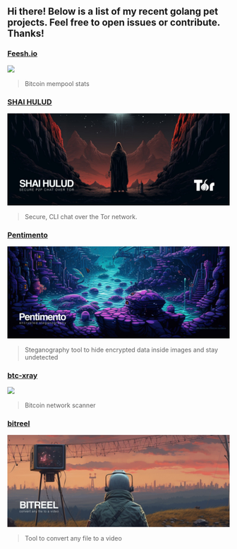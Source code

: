 ## Hi there! Below is a list of my recent golang pet projects. Feel free to open issues or contribute. Thanks!

### [Feesh.io](https://github.com/1F47E/go-feesh/)

<a href="https://github.com/1F47E/go-feesh">
<img src="https://github.com/1F47E/go-feesh/raw/master/assets/banner.jpg" width="600px"></a>

> Bitcoin mempool stats



### [SHAI HULUD](https://github.com/1F47E/go-shaihulud)

<a href="https://github.com/1F47E/go-shaihulud">
<img src="https://github.com/1F47E/go-shaihulud/raw/dev/assets/banner.jpg" width="600px"></a>

> Secure, CLI chat over the Tor network.



### [Pentimento](https://github.com/1F47E/go-pentimento)

<a href="https://github.com/1F47E/go-pentimento">
<img src="https://raw.githubusercontent.com/1F47E/go-pentimento/master/assets/banner.jpg" width="600px"></a>

> Steganography tool to hide encrypted data inside images and stay undetected




### [btc-xray](https://github.com/1F47E/go-btc-xray/)

<a href="https://github.com/1F47E/go-btc-xray">
<img src="https://github.com/1F47E/go-btc-xray/raw/master/assets/banner.jpg" width="600px"></a>

> Bitcoin network scanner



### [bitreel](https://github.com/1F47E/go-bitreel/)


<a href="https://github.com/1F47E/go-bitreel">
<img src="https://github.com/1F47E/go-bitreel/raw/master/assets/banner.jpg" width="600px"></a>

> Tool to convert any file to a video






